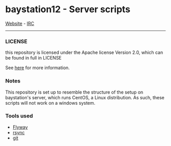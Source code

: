 # baystation12 - Server scripts

[Website](http://baystation12.net/) - [IRC](irc://irc.sorcery.net/#codershuttle)

---

### LICENSE
this repository is licensed under the Apache license Version 2.0, which can be found in full in LICENSE

See [here](https://www.apache.org/licenses/LICENSE-2.0) for more information.

### Notes
This repository is set up to resemble the structure of the setup on baystation's server, which runs CentOS, a Linux distribution. As such, these scripts will not work on a windows system.

### Tools used
 - [Flyway](https://flywaydb.org/)
 - [rsync](https://rsync.samba.org/)
 - [git](https://git-scm.com/)
